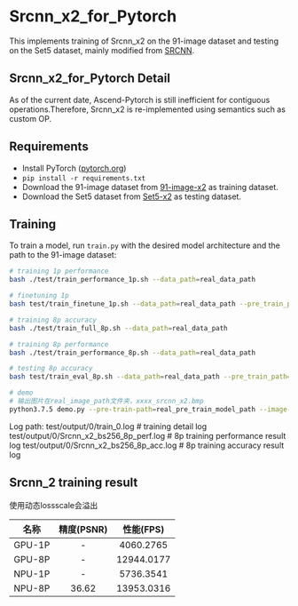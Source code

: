 # Srcnn_x2_for_Pytorch

This implements training of Srcnn_x2 on the 91-image dataset and testing on the Set5 dataset, mainly modified from [SRCNN](https://github.com/yjn870/SRCNN-pytorch).

## Srcnn_x2_for_Pytorch Detail

As of the current date, Ascend-Pytorch is still inefficient for contiguous operations.Therefore, Srcnn_x2 is re-implemented using semantics such as custom OP.


## Requirements

- Install PyTorch ([pytorch.org](http://pytorch.org))
- `pip install -r requirements.txt`
- Download the 91-image dataset from [91-image-x2](https://www.dropbox.com/s/2hsah93sxgegsry/91-image_x2.h5?dl=0) as training dataset.
- Download the Set5 dataset from [Set5-x2](https://www.dropbox.com/s/r8qs6tp395hgh8g/Set5_x2.h5?dl=0) as testing dataset.

## Training

To train a model, run `train.py` with the desired model architecture and the path to the 91-image dataset:

```bash
# training 1p performance
bash ./test/train_performance_1p.sh --data_path=real_data_path

# finetuning 1p 
bash test/train_finetune_1p.sh --data_path=real_data_path --pre_train_path=real_pre_train_model_path

# training 8p accuracy
bash ./test/train_full_8p.sh --data_path=real_data_path

# training 8p performance
bash ./test/train_performance_8p.sh --data_path=real_data_path

# testing 8p accuracy
bash test/train_eval_8p.sh --data_path=real_data_path --pre_train_path=real_pre_train_model_path

# demo
# 输出图片在real_image_path文件夹，xxxx_srcnn_x2.bmp
python3.7.5 demo.py --pre-train-path=real_pre_train_model_path --image-file=real_image_path
```

Log path:
    test/output/0/train_0.log                 # training detail log
    test/output/0/Srcnn_x2_bs256_8p_perf.log  # 8p training performance result log
    test/output/0/Srcnn_x2_bs256_8p_acc.log   # 8p training accuracy result log

## Srcnn_2 training result
使用动态lossscale会溢出

|   名称  | 精度(PSNR)| 性能(FPS) | 
| :---:  | :----:| :--------: | 
| GPU-1P |   -   | 4060.2765  |
| GPU-8P |   -   | 12944.0177 |
| NPU-1P |   -   | 5736.3541  |
| NPU-8P | 36.62 | 13953.0316 | 